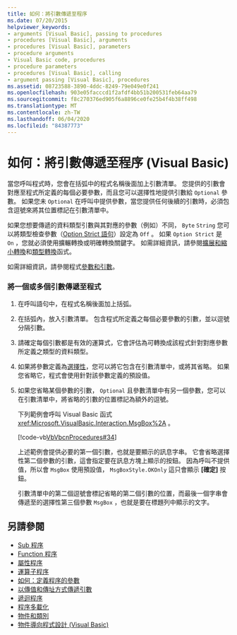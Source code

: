 ```yaml
---
title: 如何：將引數傳遞至程序
ms.date: 07/20/2015
helpviewer_keywords:
- arguments [Visual Basic], passing to procedures
- procedures [Visual Basic], arguments
- procedures [Visual Basic], parameters
- procedure arguments
- Visual Basic code, procedures
- procedure parameters
- procedures [Visual Basic], calling
- argument passing [Visual Basic], procedures
ms.assetid: 08723588-3890-4ddc-8249-79e049e0f241
ms.openlocfilehash: 903e05facccd1f2afdf4bb51b200531feb64aa79
ms.sourcegitcommit: f8c270376ed905f6a8896ce0fe25b4f4b38ff498
ms.translationtype: MT
ms.contentlocale: zh-TW
ms.lasthandoff: 06/04/2020
ms.locfileid: "84387773"
---
```

# <a name="how-to-pass-arguments-to-a-procedure-visual-basic"></a>如何：將引數傳遞至程序 (Visual Basic)
當您呼叫程式時，您會在括弧中的程式名稱後面加上引數清單。 您提供的引數會對應至程式所定義的每個必要參數，而且您可以選擇性地提供引數給 `Optional` 參數。 如果您未 `Optional` 在呼叫中提供參數，當您提供任何後續的引數時，必須包含逗號來將其位置標記在引數清單中。  
  
 如果您想要傳遞的資料類型引數與其對應的參數（例如）不同， `Byte` `String` 您可以將類型檢查參數（[Option Strict 語句](../../../language-reference/statements/option-strict-statement.md)）設定為 `Off` 。 如果 `Option Strict` 是 `On` ，您就必須使用擴輾轉換或明確轉換關鍵字。 如需詳細資訊，請參閱[擴展和縮小轉換](../data-types/widening-and-narrowing-conversions.md)和[類型轉換](../../../language-reference/functions/type-conversion-functions.md)函式。  
  
 如需詳細資訊，請參閱程式[參數和引數](./procedure-parameters-and-arguments.md)。  
  
### <a name="to-pass-one-or-more-arguments-to-a-procedure"></a>將一個或多個引數傳遞至程式  
  
1. 在呼叫語句中，在程式名稱後面加上括弧。  
  
2. 在括弧內，放入引數清單。 包含程式所定義之每個必要參數的引數，並以逗號分隔引數。  
  
3. 請確定每個引數都是有效的運算式，它會評估為可轉換成該程式針對對應參數所定義之類型的資料類型。  
  
4. 如果將參數定義為[選擇性](../../../language-reference/modifiers/optional.md)，您可以將它包含在引數清單中，或將其省略。 如果您省略它，程式會使用針對該參數定義的預設值。  
  
5. 如果您省略某個參數的引數， `Optional` 且參數清單中有另一個參數，您可以在引數清單中，將省略的引數的位置標記為額外的逗號。  
  
     下列範例會呼叫 Visual Basic 函式 <xref:Microsoft.VisualBasic.Interaction.MsgBox%2A> 。  
  
     [!code-vb[VbVbcnProcedures#34](~/samples/snippets/visualbasic/VS_Snippets_VBCSharp/VbVbcnProcedures/VB/Class1.vb#34)]  
  
     上述範例會提供必要的第一個引數，也就是要顯示的訊息字串。 它會省略選擇性第二個參數的引數，這會指定要在訊息方塊上顯示的按鈕。 因為呼叫不提供值，所以會 `MsgBox` 使用預設值， `MsgBoxStyle.OKOnly` 這只會顯示 **[確定]** 按鈕。  
  
     引數清單中的第二個逗號會標記省略的第二個引數的位置，而最後一個字串會傳遞至的選擇性第三個參數 `MsgBox` ，也就是要在標題列中顯示的文字。  
  
## <a name="see-also"></a>另請參閱

- [Sub 程序](./sub-procedures.md)
- [Function 程序](./function-procedures.md)
- [屬性程序](./property-procedures.md)
- [運算子程序](./operator-procedures.md)
- [如何：定義程序的參數](./how-to-define-a-parameter-for-a-procedure.md)
- [以傳值和傳址方式傳遞引數](./passing-arguments-by-value-and-by-reference.md)
- [遞迴程序](./recursive-procedures.md)
- [程序多載化](./procedure-overloading.md)
- [物件和類別](../objects-and-classes/index.md)
- [物件導向程式設計 (Visual Basic)](../../concepts/object-oriented-programming.md)
